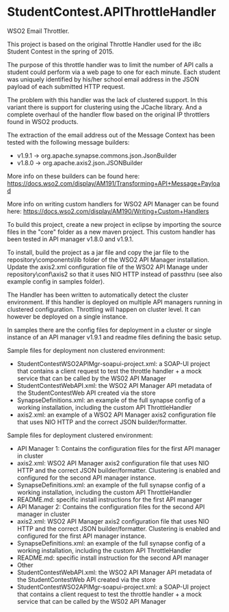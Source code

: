# StudentContest.APIThrottleHandler

WSO2 Email Throttler.

This project is based on the original Throttle Handler used for the i8c Student Contest in the spring of 2015.

The purpose of this throttle handler was to limit the number of API calls a student could perform via a web page to one for each minute. Each student was uniquely identified by his/her school email address in the JSON payload of each submitted HTTP request.

The problem with this handler was the lack of clustered support. In this variant there is support for clustering using the JCache library. And a complete overhaul of the handler flow based on the original IP throttlers found in WSO2 products. 

The extraction of the email address out of the Message Context has been tested with the following message builders:
 - v1.9.1 -> org.apache.synapse.commons.json.JsonBuilder
 - v1.8.0 -> org.apache.axis2.json.JSONBuilder

More info on these builders can be found here: https://docs.wso2.com/display/AM191/Transforming+API+Message+Payload

More info on writing custom handlers for WSO2 API Manager can be found here:
https://docs.wso2.com/display/AM190/Writing+Custom+Handlers

To build this project, create a new project in eclipse by importing the source files in the "core" folder as a new maven project. This custom handler has been tested in API manager v1.8.0 and v1.9.1.

To install, build the project as a jar file and copy the jar file to the repository\components\lib folder of the WSO2 API Manager installation. Update the axis2.xml configuration file of the WSO2 API Manage under repository\conf\axis2 so that it uses NIO HTTP instead of passthru (see also example config in samples folder).


The Handler has been written to automatically detect the cluster environment. If this handler is deployed on multiple API managers running in clustered configuration. Throttling will happen on cluster level. It can however be deployed on a single instance.

In samples there are the config files for deployment in a cluster or single instance of an API manager v1.9.1 and readme files defining the basic setup.

Sample files for deployment non clustered environment:
 - StudentContestWSO2APIMgr-soapui-project.xml: a SOAP-UI project that contains a client request to test the throttle handler + a mock service that can be called by the WS02 API Manager
 - StudentContestWebAPI.xml: the WSO2 API Manager API metadata of the StudentContestWeb API created via the store
 - SynapseDefinitions.xml: an example of the full synapse config of a working installation, including the custom API ThrottleHandler
 - axis2.xml: an example of a WSO2 API Manager axis2 configuration file that uses NIO HTTP and the correct JSON builder/formatter.

Sample files for deployment clustered environment:
 - API Manager 1: Contains the configuration files for the first API manager in cluster
  - axis2.xml: WSO2 API Manager axis2 configuration file that uses NIO HTTP and the correct JSON builder/formatter. Clustering is enabled and configured for the second API manager instance.
  - SynapseDefinitions.xml: an example of the full synapse config of a working installation, including the custom API ThrottleHandler
  - README.md: specific install instructions for the first API manager
 - API Manager 2: Contains the configuration files for the second API manager in cluster 
  - axis2.xml: WSO2 API Manager axis2 configuration file that uses NIO HTTP and the correct JSON builder/formatter. Clustering is enabled and configured for the first API manager instance.
  - SynapseDefinitions.xml: an example of the full synapse config of a working installation, including the custom API ThrottleHandler
  - README.md: specific install instruction for the second API manager
 - Other
  - StudentContestWebAPI.xml: the WSO2 API Manager API metadata of the StudentContestWeb API created via the store
  - StudentContestWSO2APIMgr-soapui-project.xml: a SOAP-UI project that contains a client request to test the throttle handler + a mock service that can be called by the WS02 API Manager
